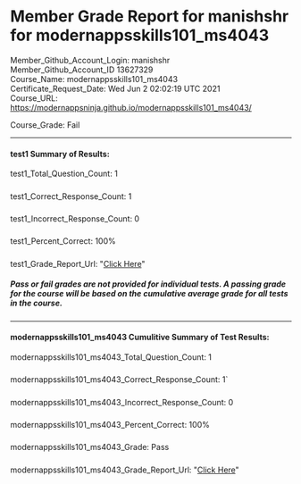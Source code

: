 # Member Grade Report for manishshr for modernappsskills101_ms4043  
   
Member_Github_Account_Login: manishshr  
Member_Github_Account_ID 13627329  
Course_Name: modernappsskills101_ms4043  
Certificate_Request_Date: Wed Jun  2 02:02:19 UTC 2021  
Course_URL: https://modernappsninja.github.io/modernappsskills101_ms4043/  
   
Course_Grade: Fail
   
---  
#### test1 Summary of Results:  
test1_Total_Question_Count: 1
#####  
test1_Correct_Response_Count: 1
#####  
test1_Incorrect_Response_Count: 0
#####  
test1_Percent_Correct: 100%
#####  
test1_Grade_Report_Url: "[Click Here](https://github.com/modernappsninjas/manishshr/blob/main/static/userdata/courses/modernappsskills101_ms4043/grade_report.pr50.test1.md)"
##### Pass or fail grades are not provided for individual tests. A passing grade for the course will be based on the cumulative average grade for all tests in the course.  
#####  
---  
#### modernappsskills101_ms4043 Cumulitive Summary of Test Results:  
modernappsskills101_ms4043_Total_Question_Count: 1  
#####  
modernappsskills101_ms4043_Correct_Response_Count: 1`  
#####  
modernappsskills101_ms4043_Incorrect_Response_Count: 0 
#####  
modernappsskills101_ms4043_Percent_Correct: 100%  
#####  
modernappsskills101_ms4043_Grade: Pass  
#####  
modernappsskills101_ms4043_Grade_Report_Url: "[Click Here](https://github.com/modernappsninjas/manishshr/blob/main/static/userdata/courses/modernappsskills101_ms4043/grade_report.pr51.modernappsskills101_ms4043.md)"
#####  
